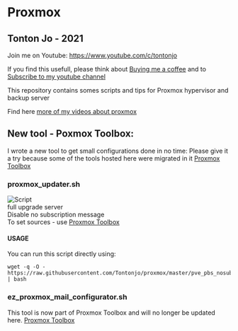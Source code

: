 # Proxmox

## Tonton Jo - 2021
Join me on Youtube: https://www.youtube.com/c/tontonjo

If you find this usefull, please think about [Buying me a coffee](https://www.buymeacoffee.com/tontonjo)
and to [Subscribe to my youtube channel](http://youtube.com/channel/UCnED3K6K5FDUp-x_8rwpsZw?sub_confirmation=1)

This repository contains somes scripts and tips for Proxmox hypervisor and backup server

Find here [more of my videos about proxmox](https://www.youtube.com/playlist?list=PLU73OWQhDzsTfsnczSJWENIpZn1CNMzNP)

## New tool - Poxmox Toolbox:
I wrote a new tool to get small configurations done in no time:
Please give it a try because some of the tools hosted here were migrated in it
[Proxmox Toolbox](https://github.com/Tontonjo/proxmox_toolbox)

### proxmox_updater.sh
![Script](https://i.ibb.co/VY57ty3/Screenshot-2021-05-25-094719.png)  
full upgrade server  
Disable no subscription message  
To set sources - use [Proxmox Toolbox](https://github.com/Tontonjo/proxmox_toolbox)  

#### USAGE

You can run this script directly using:
```shell
wget -q -O - https://raw.githubusercontent.com/Tontonjo/proxmox/master/pve_pbs_nosubscription_noenterprisesources.sh | bash
```
### ez_proxmox_mail_configurator.sh
This tool is now part of Proxmox Toolbox and will no longer be updated here.
[Proxmox Toolbox](https://github.com/Tontonjo/proxmox_toolbox)
